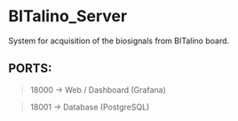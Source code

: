 # BITalino_Server
System for acquisition of the biosignals from BITalino board.

## PORTS:
> 18000 -> Web / Dashboard (Grafana)

> 18001 -> Database (PostgreSQL)
